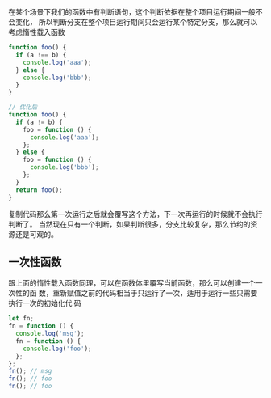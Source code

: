 在某个场景下我们的函数中有判断语句，这个判断依据在整个项目运行期间一般不会变化，
所以判断分支在整个项目运行期间只会运行某个特定分支，那么就可以考虑惰性载入函数

```javascript
function foo() {
  if (a !== b) {
    console.log('aaa');
  } else {
    console.log('bbb');
  }
}

// 优化后
function foo() {
  if (a != b) {
    foo = function () {
      console.log('aaa');
    };
  } else {
    foo = function () {
      console.log('bbb');
    };
  }
  return foo();
}
```

复制代码那么第一次运行之后就会覆写这个方法，下一次再运行的时候就不会执行判断了。
当然现在只有一个判断，如果判断很多，分支比较复杂，那么节约的资源还是可观的。

## 一次性函数

跟上面的惰性载入函数同理，可以在函数体里覆写当前函数，那么可以创建一个一次性的函
数，重新赋值之前的代码相当于只运行了一次，适用于运行一些只需要执行一次的初始化代
码

```javascript
let fn;
fn = function () {
  console.log('msg');
  fn = function () {
    console.log('foo');
  };
};
fn(); // msg
fn(); // foo
fn(); // foo
```
